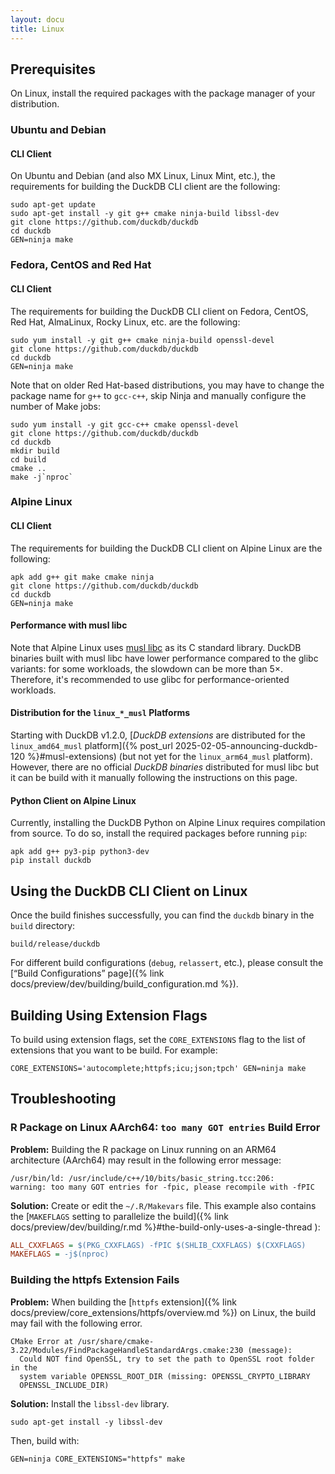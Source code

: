 ```yaml
---
layout: docu
title: Linux
---
```


## Prerequisites

On Linux, install the required packages with the package manager of your distribution.

### Ubuntu and Debian

#### CLI Client

On Ubuntu and Debian (and also MX Linux, Linux Mint, etc.), the requirements for building the DuckDB CLI client are the following:

```batch
sudo apt-get update
sudo apt-get install -y git g++ cmake ninja-build libssl-dev
git clone https://github.com/duckdb/duckdb
cd duckdb
GEN=ninja make
```

### Fedora, CentOS and Red Hat

#### CLI Client

The requirements for building the DuckDB CLI client on Fedora, CentOS, Red Hat, AlmaLinux, Rocky Linux, etc. are the following:

```batch
sudo yum install -y git g++ cmake ninja-build openssl-devel
git clone https://github.com/duckdb/duckdb
cd duckdb
GEN=ninja make
```

Note that on older Red Hat-based distributions, you may have to change the package name for `g++` to `gcc-c++`,
skip Ninja and manually configure the number of Make jobs:

```batch
sudo yum install -y git gcc-c++ cmake openssl-devel
git clone https://github.com/duckdb/duckdb
cd duckdb
mkdir build
cd build
cmake ..
make -j`nproc`
```

### Alpine Linux

#### CLI Client

The requirements for building the DuckDB CLI client on Alpine Linux are the following:

```batch
apk add g++ git make cmake ninja
git clone https://github.com/duckdb/duckdb
cd duckdb
GEN=ninja make
```

#### Performance with musl libc

Note that Alpine Linux uses [musl libc](https://musl.libc.org/) as its C standard library.
DuckDB binaries built with musl libc have lower performance compared to the glibc variants: for some workloads, the slowdown can be more than 5×.
Therefore, it's recommended to use glibc for performance-oriented workloads.

#### Distribution for the `linux_*_musl` Platforms

Starting with DuckDB v1.2.0, [_DuckDB extensions_ are distributed for the `linux_amd64_musl` platform]({% post_url 2025-02-05-announcing-duckdb-120 %}#musl-extensions) (but not yet for the `linux_arm64_musl` platform).
However, there are no official _DuckDB binaries_ distributed for musl libc but it can be build with it manually following the instructions on this page.

#### Python Client on Alpine Linux

Currently, installing the DuckDB Python on Alpine Linux requires compilation from source.
To do so, install the required packages before running `pip`:

```batch
apk add g++ py3-pip python3-dev
pip install duckdb
```

## Using the DuckDB CLI Client on Linux

Once the build finishes successfully, you can find the `duckdb` binary in the `build` directory:

```batch
build/release/duckdb
```

For different build configurations (`debug`, `relassert`, etc.), please consult the [“Build Configurations” page]({% link docs/preview/dev/building/build_configuration.md %}).

## Building Using Extension Flags

To build using extension flags, set the `CORE_EXTENSIONS` flag to the list of extensions that you want to be build. For example:

```batch
CORE_EXTENSIONS='autocomplete;httpfs;icu;json;tpch' GEN=ninja make
```

## Troubleshooting

### R Package on Linux AArch64: `too many GOT entries` Build Error

**Problem:**
Building the R package on Linux running on an ARM64 architecture (AArch64) may result in the following error message:

```console
/usr/bin/ld: /usr/include/c++/10/bits/basic_string.tcc:206:
warning: too many GOT entries for -fpic, please recompile with -fPIC
```

**Solution:**
Create or edit the `~/.R/Makevars` file. This example also contains the [`MAKEFLAGS` setting to parallelize the build]({% link docs/preview/dev/building/r.md %}#the-build-only-uses-a-single-thread ):

```ini
ALL_CXXFLAGS = $(PKG_CXXFLAGS) -fPIC $(SHLIB_CXXFLAGS) $(CXXFLAGS)
MAKEFLAGS = -j$(nproc)
```

### Building the httpfs Extension Fails

**Problem:**
When building the [`httpfs` extension]({% link docs/preview/core_extensions/httpfs/overview.md %}) on Linux, the build may fail with the following error.

```console
CMake Error at /usr/share/cmake-3.22/Modules/FindPackageHandleStandardArgs.cmake:230 (message):
  Could NOT find OpenSSL, try to set the path to OpenSSL root folder in the
  system variable OPENSSL_ROOT_DIR (missing: OPENSSL_CRYPTO_LIBRARY
  OPENSSL_INCLUDE_DIR)
```

**Solution:**
Install the `libssl-dev` library.

```batch
sudo apt-get install -y libssl-dev
```

Then, build with:

```batch
GEN=ninja CORE_EXTENSIONS="httpfs" make
```
